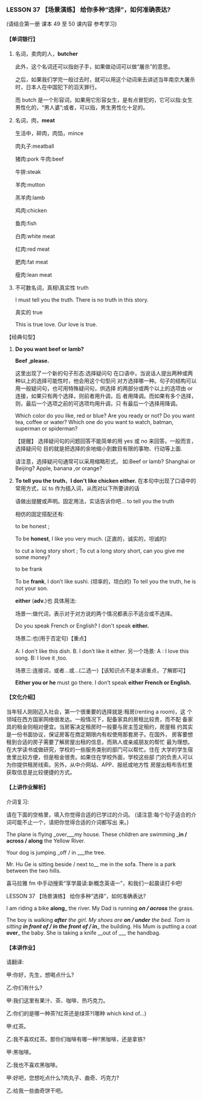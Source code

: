 ### LESSON 37 【场景演练】 给你多种“选择”，如何准确表达?

(请结合第一册 课本 49 至 50 课内容 参考学习) 

#### 【单词银行】

1. 名词，卖肉的人，**butcher**

   此外，这个名词还可以指刽子手，如果做动词可以做“屠杀”的意思。

   之后，如果我们学完一般过去时，就可以用这个动词来去讲述当年南京大屠杀 时，日本人在中国犯下的滔天罪行。

   而 butch 是一个形容词，如果用它形容女生，是有点冒犯的，它可以指:女生 男性化的，“男人婆”;或者，可以指，男生男性化十足的。

2. 名词，肉，**meat**

   生活中，碎肉，肉馅，mince 

   肉丸子:meatball 

   猪肉:pork
   牛肉:beef

   牛排:steak

   羊肉:mutton

   羔羊肉:lamb

   鸡肉:chicken

   鱼肉:fish 

   白肉:white meat 

   红肉:red meat 

   肥肉:fat meat 

   瘦肉:lean meat

3. 不可数名词，真相\真实性 truth 

   I must tell you the truth.
   There is no truth in this story. 

   真实的 true

   This is true love. Our love is true.

【经典句型】

1. **Do you want beef or lamb?**

   **Beef ,please.**

   这里出现了一个新的句子形态:选择疑问句 在口语中，当说话人提出两种或两种以上的选择可能性时，他会用这个句型问 对方选择哪一种。句子的结构可以用一般疑问句，也可用特殊疑问句，供选择 的两部分或两个以上的选项由 or 连接，如果只有两个选择，则前者用升调，后 者用降调。而如果有多个选择，则，最后一个选项之前的可选项均用升调，只 有最后一个选择用降调。

   Which color do you like, red or blue?
   Are you ready or not?
   Do you want tea, coffee or water?
   Which one do you want to watch, batman, superman or spiderman?

   【提醒】
   选择疑问句的问题回答不能简单的用 yes 或 no 来回答。一般而言，选择疑问句 目的就是把选择的余地缩小到数目有限的事物、行动等上面.

   请注意，选择疑问句通常可以采用缩略形式， 如:Beef or lamb?
   Shanghai or Beijing?
   Apple, banana ,or orange?

2. **To tell you the truth**，**I don't like chicken either.** 在本句中出现了口语中的常用方式，以 to 作为插入词，从而对以下所要讲的话

   语做出提醒或声明。固定用法，实话告诉你吧... to tell you the truth

   相仿的固定搭配还有:

   to be honest ;

   To be **honest**, I like you very much. (正直的，诚实的，坦诚的) 

   to cut a long story short ;
   To cut a long story short, can you give me some money?

    to be frank

   To be **frank**, I don’t like sushi. (坦率的，坦白的) To tell you the truth, he is not your son.

   **either** (**adv.**)也 具体用法:

   场景一:做代词，表示对于对方说的两个情况都表示不适合或不选择。

   Do you speak French or English? I don't speak **either.**

   场景二:也(用于否定句)【重点】

   A: I don’t like this dish. B. I don’t like it either. 另一个场景:
   A : I love this song. B: I love it ,too.

   场景三:连接词，或者...或...(二选一)【该知识点不是本讲重点，了解即可】 

   **Either you or he** must go there.
   I don’t speak **either French or English.**

#### 【文化介绍】

当年轻人刚刚迈入社会，第一个很重要的选择就是:租房(renting a room)，这 个领域在西方国家网络很发达。一般情况下，配备家具的房租比较贵，而不配 备家具的租金则相对便宜。当房客决定租房时一般要与房主签定租约，房屋租 约其实是一份书面协议，保证房客在商定期限内有权使用那套房子。在国外， 房客要想租到合适的房子需要了解房屋出租的信息，而熟人或亲戚朋友的帮忙 最为理想。在大学读书或做研究，学校的一些服务类别的部门可以帮忙。住在 大学的学生宿舍里比较方便，但是租金很贵。如果住在学校外面，学校这些部 门的负责人可以为你提供租房线索。另外，从中介网站、APP、报纸或地方性 房屋出租布告栏里获取信息是比较便捷的方式。

#### 【上讲作业解析】

介词复习:

请在下面的空格里，填入你觉得合适的已学过的介词。 (请注意:每个句子适合的介词可能不止一个，请把你觉得合适的介词都写出 来。)

The plane is flying _over___my house.
 These children are swimming ___in / across / along__ the Yellow River. 

Your dog is jumping _off / in ___the tree.

Mr. Hu Ge is sitting beside / next to__ me in the sofa. There is a park between the two hills.

喜马拉雅 fm 中手动搜索“享学晨读:新概念英语一”，和我们一起晨读打卡吧!

LESSON 37
 【场景演练】 给你多种“选择”，如何准确表达?

I am riding a bike __along___ the river.
 My Dad is running ___on / across___ the grass.

The boy is walking ___after__ the girl.
 My shoes are ___on / under___ the bed.
 Tom is sitting ___in front of / in the front of / in_____ the building. His Mum is putting a coat __over___ the baby.
 She is taking a knife __out of ___ the handbag.

#### 【本讲作业】

 请翻译:

甲:你好，先生，想喝点什么?

乙:你们有什么?

甲:我们这里有果汁、茶、咖啡、热巧克力。

乙:你们的是哪一种茶?红茶还是绿茶?(哪种 which kind of...)

甲:红茶。

乙:我不喜欢红茶。那你们咖啡有哪一种?黑咖啡，还是拿铁?

甲:黑咖啡。

乙:我也不喜欢黑咖啡。

甲:好吧，您想吃点什么?肉丸子、曲奇、巧克力?

乙:给我一些曲奇饼干吧。